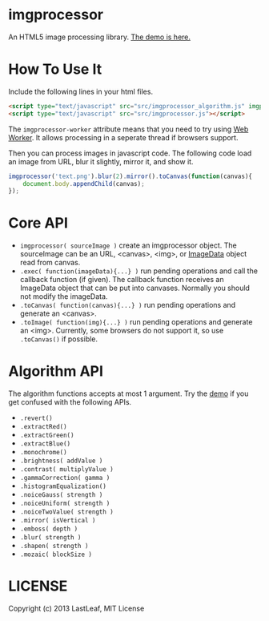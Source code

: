 imgprocessor
============

An HTML5 image processing library. [The demo is here.](http://lastleaf.github.io/imgprocessor/)


How To Use It
=============

Include the following lines in your html files.

```html
<script type="text/javascript" src="src/imgprocessor_algorithm.js" imgprocessor-worker></script>
<script type="text/javascript" src="src/imgprocessor.js"></script>
```

The `imgprocessor-worker` attribute means that you need to try using [Web Worker](http://en.wikipedia.org/wiki/Web_worker). It allows processing in a seperate thread if browsers support.

Then you can process images in javascript code. The following code load an image from URL, blur it slightly, mirror it, and show it.

```js
imgprocessor('text.png').blur(2).mirror().toCanvas(function(canvas){
	document.body.appendChild(canvas);
});
```


Core API
========

* `imgprocessor( sourceImage )` create an imgprocessor object. The sourceImage can be an URL, &lt;canvas&gt;, &lt;img&gt;, or [ImageData](https://developer.mozilla.org/en-US/docs/Web/API/ImageData) object read from canvas.
* `.exec( function(imageData){...} )` run pending operations and call the callback function (if given). The callback function receives an ImageData object that can be put into canvases. Normally you should not modify the imageData.
* `.toCanvas( function(canvas){...} )` run pending operations and generate an &lt;canvas&gt;.
* `.toImage( function(img){...} )` run pending operations and generate an &lt;img&gt;. Currently, some browsers do not support it, so use `.toCanvas()` if possible.


Algorithm API
=============

The algorithm functions accepts at most 1 argument. Try the [demo](http://lastleaf.github.io/imgprocessor/) if you get confused with the following APIs.

* `.revert()`
* `.extractRed()`
* `.extractGreen()`
* `.extractBlue()`
* `.monochrome()`
* `.brightness( addValue )`
* `.contrast( multiplyValue )`
* `.gammaCorrection( gamma )`
* `.histogramEqualization()`
* `.noiceGauss( strength )`
* `.noiceUniform( strength )`
* `.noiceTwoValue( strength )`
* `.mirror( isVertical )`
* `.emboss( depth )`
* `.blur( strength )`
* `.shapen( strength )`
* `.mozaic( blockSize )`


LICENSE
=======

Copyright (c) 2013 LastLeaf, MIT License